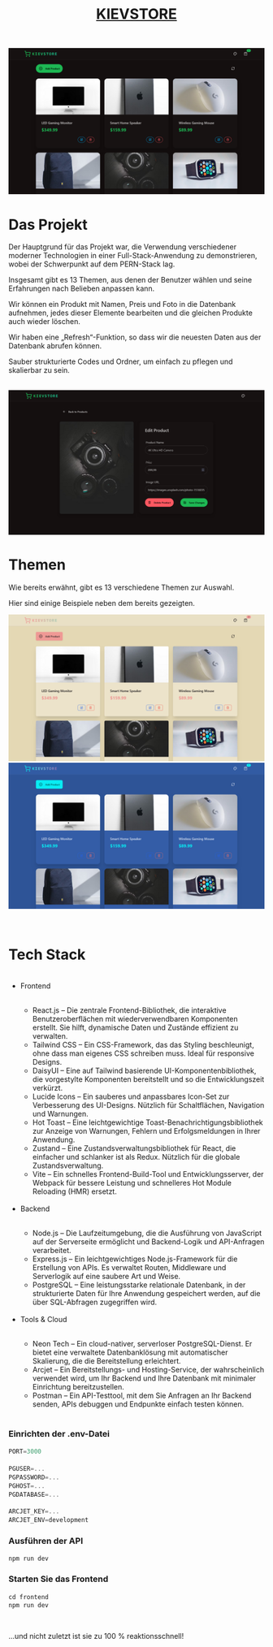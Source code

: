 <h1 align="center"><a href="https://kiev-store.onrender.com">KIEVSTORE</a></h1>

<br/>

![Demo App](/frontend/public/demo-app.png)
<br/>
<h1>Das Projekt</h1>
<p>Der Hauptgrund für das Projekt war, die Verwendung verschiedener moderner Technologien in einer Full-Stack-Anwendung zu demonstrieren, wobei der Schwerpunkt auf dem PERN-Stack lag.

Insgesamt gibt es 13 Themen, aus denen der Benutzer wählen und seine Erfahrungen nach Belieben anpassen kann.

Wir können ein Produkt mit Namen, Preis und Foto in die Datenbank aufnehmen, jedes dieser Elemente bearbeiten und die gleichen Produkte auch wieder löschen.

Wir haben eine „Refresh“-Funktion, so dass wir die neuesten Daten aus der Datenbank abrufen können.

Sauber strukturierte Codes und Ordner, um einfach zu pflegen und skalierbar zu sein.</p>
<br/>
![Product Demo](/frontend/public/demo-product.png)
<br/>
<h1>Themen</h1>
<p>Wie bereits erwähnt, gibt es 13 verschiedene Themen zur Auswahl.

Hier sind einige Beispiele neben dem bereits gezeigten.</p>
<div align="center" display="flex" flex-direction="row" justify-content="center">
  
![Theme Demo 1](/frontend/public/theme1.png)![Theme Demo 2](/frontend/public/theme2.png)
</div>
<br/>
<h1>Tech Stack</h1>
<ul>
  <br/>
  <li>Frontend</li>
    <ul>
      <br/>
      <li>React.js – Die zentrale Frontend-Bibliothek, die interaktive Benutzeroberflächen mit wiederverwendbaren Komponenten erstellt. Sie hilft, dynamische Daten und Zustände effizient zu verwalten.</li>
      <li>Tailwind CSS – Ein CSS-Framework, das das Styling beschleunigt, ohne dass man eigenes CSS schreiben muss. Ideal für responsive Designs.</li>
      <li>DaisyUI – Eine auf Tailwind basierende UI-Komponentenbibliothek, die vorgestylte Komponenten bereitstellt und so die Entwicklungszeit verkürzt.</li>
      <li>Lucide Icons – Ein sauberes und anpassbares Icon-Set zur Verbesserung des UI-Designs. Nützlich für Schaltflächen, Navigation und Warnungen.</li>
      <li>Hot Toast – Eine leichtgewichtige Toast-Benachrichtigungsbibliothek zur Anzeige von Warnungen, Fehlern und Erfolgsmeldungen in Ihrer Anwendung.</li>
      <li>Zustand – Eine Zustandsverwaltungsbibliothek für React, die einfacher und schlanker ist als Redux. Nützlich für die globale Zustandsverwaltung.</li>
      <li>Vite – Ein schnelles Frontend-Build-Tool und Entwicklungsserver, der Webpack für bessere Leistung und schnelleres Hot Module Reloading (HMR) ersetzt.</li>
      <br/>
    </ul>
  <li>Backend</li>
    <ul>
      <br/>
      <li>Node.js – Die Laufzeitumgebung, die die Ausführung von JavaScript auf der Serverseite ermöglicht und Backend-Logik und API-Anfragen verarbeitet.</li>
      <li>Express.js – Ein leichtgewichtiges Node.js-Framework für die Erstellung von APIs. Es verwaltet Routen, Middleware und Serverlogik auf eine saubere Art und Weise.</li>
      <li>PostgreSQL – Eine leistungsstarke relationale Datenbank, in der strukturierte Daten für Ihre Anwendung gespeichert werden, auf die über SQL-Abfragen zugegriffen wird.</li>
      <br/>
    </ul>
  <li>Tools & Cloud</li>
    <ul>
      <br/>
      <li>Neon Tech – Ein cloud-nativer, serverloser PostgreSQL-Dienst. Er bietet eine verwaltete Datenbanklösung mit automatischer Skalierung, die die Bereitstellung erleichtert.</li>
      <li>Arcjet – Ein Bereitstellungs- und Hosting-Service, der wahrscheinlich verwendet wird, um Ihr Backend und Ihre Datenbank mit minimaler Einrichtung bereitzustellen.</li>
      <li>Postman – Ein API-Testtool, mit dem Sie Anfragen an Ihr Backend senden, APIs debuggen und Endpunkte einfach testen können.</li>
      <br/>
    </ul>
</ul>

### Einrichten der .env-Datei

```js
PORT=3000

PGUSER=...
PGPASSWORD=...
PGHOST=...
PGDATABASE=...

ARCJET_KEY=...
ARCJET_ENV=development
```

### Ausführen der API

```shell
npm run dev
```

### Starten Sie das Frontend

```shell
cd frontend
npm run dev
```
<br/>
<p>...und nicht zuletzt ist sie zu 100 % reaktionsschnell!</p>
